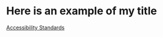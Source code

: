 <html>
  <head>
        <meta charset="utf 8">
        <title>Index</title>
  </head>
  <body>
    <h1>Here is an example of my title</h1>
    <a href="https://msciller.github.io/MY-WEBPAGE/accessibility-standards.html">Accessibility Standards</a>
  </body>
  
</html>  
